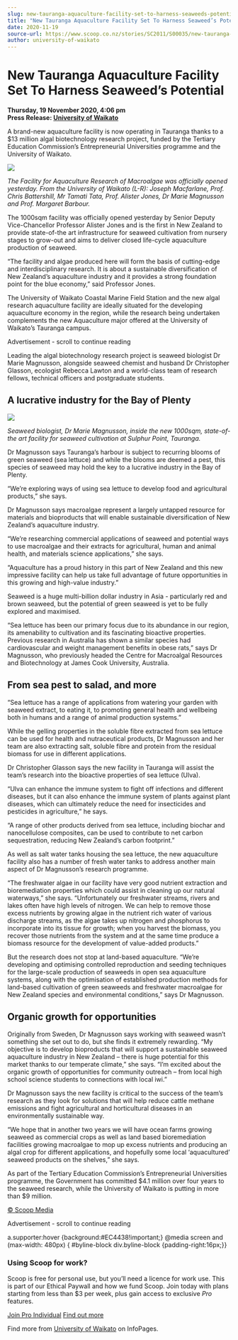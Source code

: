```yaml
---
slug: new-tauranga-aquaculture-facility-set-to-harness-seaweeds-potential
title: "New Tauranga Aquaculture Facility Set To Harness Seaweed’s Potential"
date: 2020-11-19
source-url: https://www.scoop.co.nz/stories/SC2011/S00035/new-tauranga-aquaculture-facility-set-to-harness-seaweeds-potential.htm
author: university-of-waikato
---
```

New Tauranga Aquaculture Facility Set To Harness Seaweed’s Potential
====================================================================

**Thursday, 19 November 2020, 4:06 pm**  
**Press Release: [University of Waikato](https://info.scoop.co.nz/University_of_Waikato)**

A brand-new aquaculture facility is now operating in Tauranga thanks to a $13 million algal biotechnology research project, funded by the Tertiary Education Commission’s Entrepreneurial Universities programme and the University of Waikato.

![](https://img.scoop.co.nz/stories/images/2011/1dz9gjh1lx2jsqio.jpg)

_The Facility for Aquaculture Research of Macroalgae was officially opened yesterday. From the University of Waikato (L-R): Joseph Macfarlane, Prof. Chris Battershill, Mr Tamati Tata, Prof. Alister Jones, Dr Marie Magnusson and Prof. Margaret Barbour._

The 1000sqm facility was officially opened yesterday by Senior Deputy Vice-Chancellor Professor Alister Jones and is the first in New Zealand to provide state-of-the art infrastructure for seaweed cultivation from nursery stages to grow-out and aims to deliver closed life-cycle aquaculture production of seaweed.

“The facility and algae produced here will form the basis of cutting-edge and interdisciplinary research. It is about a sustainable diversification of New Zealand’s aquaculture industry and it provides a strong foundation point for the blue economy,” said Professor Jones.

The University of Waikato Coastal Marine Field Station and the new algal research aquaculture facility are ideally situated for the developing aquaculture economy in the region, while the research being undertaken complements the new Aquaculture major offered at the University of Waikato’s Tauranga campus.

Advertisement - scroll to continue reading





Leading the algal biotechnology research project is seaweed biologist Dr Marie Magnusson, alongside seaweed chemist and husband Dr Christopher Glasson, ecologist Rebecca Lawton and a world-class team of research fellows, technical officers and postgraduate students.

A lucrative industry for the Bay of Plenty
------------------------------------------

![](https://img.scoop.co.nz/stories/images/2011/qiq47vvar8qerzpp.jpg)

_Seaweed biologist, Dr Marie Magnusson, inside the new 1000sqm, state-of-the art facility for seaweed cultivation at Sulphur Point, Tauranga._

Dr Magnusson says Tauranga’s harbour is subject to recurring blooms of green seaweed (sea lettuce) and while the blooms are deemed a pest, this species of seaweed may hold the key to a lucrative industry in the Bay of Plenty.

“We’re exploring ways of using sea lettuce to develop food and agricultural products,” she says.

Dr Magnusson says macroalgae represent a largely untapped resource for materials and bioproducts that will enable sustainable diversification of New Zealand’s aquaculture industry.

“We’re researching commercial applications of seaweed and potential ways to use macroalgae and their extracts for agricultural, human and animal health, and materials science applications,” she says.

“Aquaculture has a proud history in this part of New Zealand and this new impressive facility can help us take full advantage of future opportunities in this growing and high-value industry.”

Seaweed is a huge multi-billion dollar industry in Asia - particularly red and brown seaweed, but the potential of green seaweed is yet to be fully explored and maximised.

“Sea lettuce has been our primary focus due to its abundance in our region, its amenability to cultivation and its fascinating bioactive properties. Previous research in Australia has shown a similar species had cardiovascular and weight management benefits in obese rats,” says Dr Magnusson, who previously headed the Centre for Macroalgal Resources and Biotechnology at James Cook University, Australia.

From sea pest to salad, and more
--------------------------------

“Sea lettuce has a range of applications from watering your garden with seaweed extract, to eating it, to promoting general health and wellbeing both in humans and a range of animal production systems.”

While the gelling properties in the soluble fibre extracted from sea lettuce can be used for health and nutraceutical products, Dr Magnusson and her team are also extracting salt, soluble fibre and protein from the residual biomass for use in different applications.

Dr Christopher Glasson says the new facility in Tauranga will assist the team’s research into the bioactive properties of sea lettuce (Ulva).

“Ulva can enhance the immune system to fight off infections and different diseases, but it can also enhance the immune system of plants against plant diseases, which can ultimately reduce the need for insecticides and pesticides in agriculture,” he says.

“A range of other products derived from sea lettuce, including biochar and nanocellulose composites, can be used to contribute to net carbon sequestration, reducing New Zealand’s carbon footprint.”

As well as salt water tanks housing the sea lettuce, the new aquaculture facility also has a number of fresh water tanks to address another main aspect of Dr Magnusson’s research programme.

“The freshwater algae in our facility have very good nutrient extraction and bioremediation properties which could assist in cleaning up our natural waterways,” she says. “Unfortunately our freshwater streams, rivers and lakes often have high levels of nitrogen. We can help to remove those excess nutrients by growing algae in the nutrient rich water of various discharge streams, as the algae takes up nitrogen and phosphorus to incorporate into its tissue for growth; when you harvest the biomass, you recover those nutrients from the system and at the same time produce a biomass resource for the development of value-added products.”

But the research does not stop at land-based aquaculture. “We’re developing and optimising controlled reproduction and seeding techniques for the large-scale production of seaweeds in open sea aquaculture systems, along with the optimisation of established production methods for land-based cultivation of green seaweeds and freshwater macroalgae for New Zealand species and environmental conditions,” says Dr Magnusson.

Organic growth for opportunities
--------------------------------

Originally from Sweden, Dr Magnusson says working with seaweed wasn’t something she set out to do, but she finds it extremely rewarding. “My objective is to develop bioproducts that will support a sustainable seaweed aquaculture industry in New Zealand – there is huge potential for this market thanks to our temperate climate,” she says. “I’m excited about the organic growth of opportunities for community outreach – from local high school science students to connections with local iwi.”

Dr Magnusson says the new facility is critical to the success of the team’s research as they look for solutions that will help reduce cattle methane emissions and fight agricultural and horticultural diseases in an environmentally sustainable way.

“We hope that in another two years we will have ocean farms growing seaweed as commercial crops as well as land based bioremediation facilities growing macroalgae to mop up excess nutrients and producing an algal crop for different applications, and hopefully some local ‘aquacultured’ seaweed products on the shelves,” she says.

As part of the Tertiary Education Commission’s Entrepreneurial Universities programme, the Government has committed $4.1 million over four years to the seaweed research, while the University of Waikato is putting in more than $9 million.

[© Scoop Media](http://www.scoop.co.nz/about/terms.html)  

Advertisement - scroll to continue reading



a.supporter:hover {background:#EC4438!important;} @media screen and (max-width: 480px) { #byline-block div.byline-block {padding-right:16px;}}

### Using Scoop for work?

Scoop is free for personal use, but you’ll need a licence for work use. This is part of our Ethical Paywall and how we fund Scoop. Join today with plans starting from less than $3 per week, plus gain access to exclusive _Pro_ features.  
  
[Join Pro Individual](https://pro.scoop.co.nz/Individual/?from=ProIn24) [Find out more](https://pro.scoop.co.nz/using-scoop-for-work/?from=ProIn24)

Find more from [University of Waikato](https://info.scoop.co.nz/University_of_Waikato) on InfoPages.